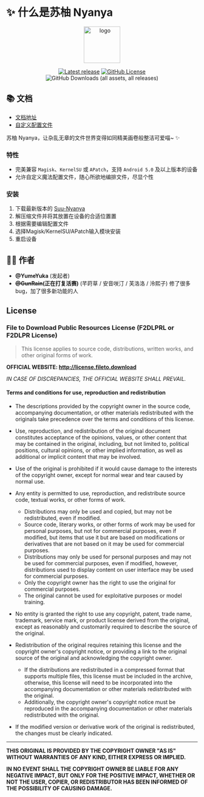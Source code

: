 # ✨ 什么是苏柚 Nyanya

<div align="center">
    <img src="https://suu.ad.200ok.work/刻晴.png" style="width: 96px;" alt="logo">

[![Latest release](https://img.shields.io/github/v/release/YumeYuka/Suu-Nyanya?label=Release&logo=github)](https://github.com/YumeYuka/Suu-Nyanya/releases/latest) [![GitHub License](https://img.shields.io/github/license/YumeYuka/Suu-Nyanya?logo=gnu)](/LICENSE)  ![GitHub Downloads (all assets, all releases)](https://img.shields.io/github/downloads/YumeYuka/Suu-Nyanya/total)

</div>

## 📚 文档

- [文档地址](https://suu.ad.200ok.work)
- [自定义配置文件](https://suu.ad.200ok.work/config/)

苏柚 Nyanya，让杂乱无章的文件世界变得如同精美画卷般整洁可爱喵~ ✨

### 特性

- 完美兼容 `Magisk`、`KernelSU` 或 `APatch`，支持 `Android 5.0` 及以上版本的设备
- 允许自定义魔法配置文件，随心所欲地编排文件，尽显个性

### 安装

1. 下载最新版本的 [Suu-Nyanya](https://github.com/YumeYuka/Suu-Nyanya/releases/latest)  
2. 解压缩文件并将其放置在设备的合适位置置  
3. 根据需要编辑配置文件
4. 选择Magisk/KernelSU/APatch输入模块安装
5. 重启设备

## 👩‍💻 作者

- **@YumeYuka** (发起者)
- **~~@GunRain~~(正在打复活赛)** (芊莳草 / 安音咲汀 / 芙洛洛 / 泠熙子)  修了很多 bug，加了很多新功能的人  

## License

### File to Download Public Resources License (F2DLPRL or F2DLPR License)

> This license applies to source code, distributions, written works, and other original forms of work.

__OFFICIAL WEBSITE: <http://license.fileto.download>__

_IN CASE OF DISCREPANCIES, THE OFFICIAL WEBSITE SHALL PREVAIL._

#### Terms and conditions for use, reproduction and redistribution

- The descriptions provided by the copyright owner in the source code, accompanying documentation, or other materials redistributed with the originals take precedence over the terms and conditions of this license.

- Use, reproduction, and redistribution of the original document constitutes acceptance of the opinions, values, or other content that may be contained in the original, including, but not limited to, political positions, cultural opinions, or other implied information, as well as additional or implicit content that may be involved.

- Use of the original is prohibited if it would cause damage to the interests of the copyright owner, except for normal wear and tear caused by normal use.

- Any entity is permitted to use, reproduction, and redistribute source code, textual works, or other forms of work.
  - Distributions may only be used and copied, but may not be redistributed, even if modified.
  - Source code, literary works, or other forms of work may be used for personal purposes, but not for commercial purposes, even if modified, but items that use it but are based on modifications or derivatives that are not based on it may be used for commercial purposes.
  - Distributions may only be used for personal purposes and may not be used for commercial purposes, even if modified, however, distributions used to display content on user interface may be used for commercial purposes.
  - Only the copyright owner has the right to use the original for commercial purposes.
  - The original cannot be used for exploitative purposes or model training.

- No entity is granted the right to use any copyright, patent, trade name, trademark, service mark, or product license derived from the original, except as reasonably and customarily required to describe the source of the original.

- Redistribution of the original requires retaining this license and the copyright owner's copyright notice, or providing a link to the original source of the original and acknowledging the copyright owner.
  - If the distributions are redistributed in a compressed format that supports multiple files, this license must be included in the archive, otherwise, this license will need to be incorporated into the accompanying documentation or other materials redistributed with the original.
  - Additionally, the copyright owner's copyright notice must be reproduced in the accompanying documentation or other materials redistributed with the original.

- If the modified version or derivative work of the original is redistributed, the changes must be clearly indicated.

---

__THIS ORIGINAL IS PROVIDED BY THE COPYRIGHT OWNER "AS IS" WITHOUT WARRANTIES OF ANY KIND, EITHER EXPRESS OR IMPLIED.__

__IN NO EVENT SHALL THE COPYRIGHT OWNER BE LIABLE FOR ANY NEGATIVE IMPACT, BUT ONLY FOR THE POSITIVE IMPACT, WHETHER OR NOT THE USER, COPIER, OR REDISTRIBUTOR HAS BEEN INFORMED OF THE POSSIBILITY OF CAUSING DAMAGE.__
